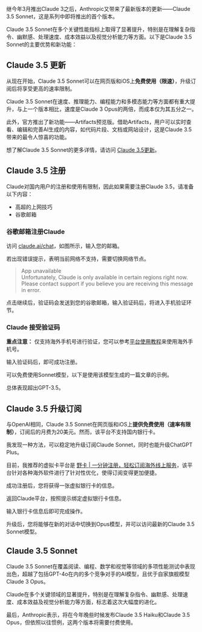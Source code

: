 继今年3月推出Claude 3之后，Anthropic又带来了最新版本的更新——Claude 3.5 Sonnet，这是系列中即将推出的首个版本。

Claude 3.5 Sonnet在多个关键性能指标上取得了显著提升，特别是在理解复杂指令、幽默感、处理速度、成本效益以及视觉分析能力等方面。以下是Claude 3.5 Sonnet的主要优势和新功能：

## Claude 3.5 更新

从现在开始，Claude 3.5 Sonnet可以在网页版和iOS上**免费使用（限速）**，升级订阅后将享受更高的速率限制。

Claude 3.5 Sonnet在速度、推理能力、编程能力和多模态能力等方面都有重大提升，与上一个版本相比，速度是Claude 3 Opus的两倍，而成本仅为其五分之一。

此外，官方推出了新功能——Artifacts预览版。借助Artifacts，用户可以实时查看、编辑和完善AI生成的内容，如代码片段、文档或网站设计，这是Claude 3.5带来的最令人惊喜的功能。

想了解Claude 3.5 Sonnet的更多详情，请访问 [Claude 3.5更新](https://bit.ly/bewildcard)。

## Claude 3.5 注册

Claude对国内用户的注册和使用有限制，因此如果需要注册Claude 3.5，请准备以下内容：

- 高超的上网技巧
- 谷歌邮箱

### 谷歌邮箱注册Claude

访问 [claude.ai/chat](https://bit.ly/bewildcard)，如图所示，输入您的邮箱。

若出现错误提示，表明当前网络不支持，需要切换网络节点。

> App unavailable  
> Unfortunately, Claude is only available in certain regions right now. Please contact support if you believe you are receiving this message in error.

点击继续后，验证码会发送到您的谷歌邮箱，输入验证码后，将进入手机验证环节。

### Claude 接受验证码

**重点注意：** 仅支持海外手机号进行验证，您可以参考[平台使用教程](https://bit.ly/bewildcard)来使用海外手机号。

输入验证码后，即可成功注册。

可以免费使用Sonnet模型，以下是使用该模型生成的一篇文章的示例。

总体表现超出GPT-3.5。

## Claude 3.5 升级订阅

与OpenAI相同，Claude 3.5 Sonnet在网页版和iOS上**提供免费使用（速率有限制）**，订阅后的月费为20美元。然而，该平台不支持国内银行卡。

我发现一种方法，可以稳定地升级订阅Claude Sonnet，同时也能升级ChatGPT Plus。

目前，我推荐的虚拟卡平台是 [野卡 | 一分钟注册，轻松订阅海外线上服务](https://bit.ly/bewildcard)，该平台针对各种海外软件进行了针对性优化，使得订阅变得更加便捷。

成功注册后，您将获得一张虚拟银行卡的信息。

返回Claude平台，按照提示绑定虚拟银行卡信息。

输入银行卡信息后即可完成操作。

升级后，您将能够在新的对话中切换到Opus模型，并可以访问最新的Claude 3.5 Sonnet模型。

## Claude 3.5 Sonnet

Claude 3.5 Sonnet在覆盖阅读、编程、数学和视觉等领域的多项性能测试中表现出色，超越了包括GPT-4o在内的多个竞争对手的AI模型，且优于自家旗舰模型Claude 3 Opus。

Claude在多个关键领域的显著提升，特别是在理解复杂指令、幽默感、处理速度、成本效益及视觉分析能力等方面，标志着这次大幅度的进化。

最后，Anthropic表示，将在今年晚些时候发布Claude 3.5 Haiku和Claude 3.5 Opus，但依照以往惯例，这两个版本将需要付费使用。